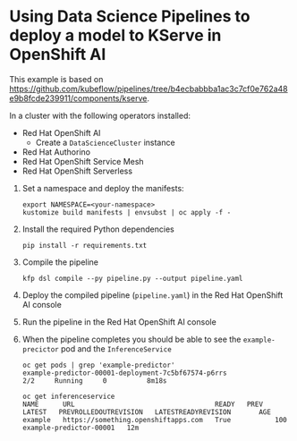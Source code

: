 # Using Data Science Pipelines to deploy a model to KServe in OpenShift AI

This example is based on https://github.com/kubeflow/pipelines/tree/b4ecbabbba1ac3c7cf0e762a48e9b8fcde239911/components/kserve.

In a cluster with the following operators installed:

* Red Hat OpenShift AI
  * Create a `DataScienceCluster` instance
* Red Hat Authorino
* Red Hat OpenShift Service Mesh
* Red Hat OpenShift Serverless

1. Set a namespace and deploy the manifests:

    ```shell
    export NAMESPACE=<your-namespace>
    kustomize build manifests | envsubst | oc apply -f -
    ```

2. Install the required Python dependencies

    ```shell
    pip install -r requirements.txt
    ```
      
3. Compile the pipeline

    ```shell
    kfp dsl compile --py pipeline.py --output pipeline.yaml
    ```

4. Deploy the compiled pipeline (`pipeline.yaml`) in the Red Hat OpenShift AI console
5. Run the pipeline in the Red Hat OpenShift AI console
6. When the pipeline completes you should be able to see the `example-precictor` pod and the `InferenceService`

    ```shell
    oc get pods | grep 'example-predictor'
    example-predictor-00001-deployment-7c5bf67574-p6rrs               2/2     Running     0          8m18s
    ```
   
    ```shell
    oc get inferenceservice
    NAME      URL                                   READY   PREV   LATEST   PREVROLLEDOUTREVISION   LATESTREADYREVISION       AGE
    example   https://something.openshiftapps.com   True           100                              example-predictor-00001   12m
    ```